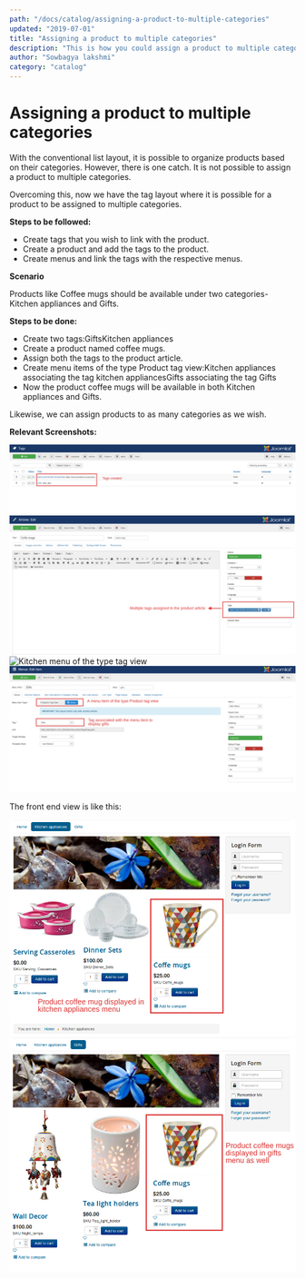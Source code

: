 ```yaml
---
path: "/docs/catalog/assigning-a-product-to-multiple-categories"
updated: "2019-07-01"
title: "Assigning a product to multiple categories"
description: "This is how you could assign a product to multiple categories"
author: "Sowbagya lakshmi"
category: "catalog"
---
```

# Assigning a product to multiple categories

With the conventional list layout, it is possible to organize products based on their categories. However, there is one catch. It is not possible to assign a product to multiple categories.

Overcoming this, now we have the tag layout where it is possible for a product to be assigned to multiple categories.

**Steps to be followed:**

- Create tags that you wish to link with the product.
- Create a product and add the tags to the product.
- Create menus and link the tags with the respective menus.

**Scenario**

Products like Coffee mugs should be available under two categories- Kitchen appliances and Gifts.

**Steps to be done:**

- Create two tags:GiftsKitchen appliances
- Create a product named coffee mugs.
- Assign both the tags to the product article.
- Create menu items of the type Product tag view:Kitchen appliances associating the tag kitchen appliancesGifts associating the tag Gifts
- Now the product coffee mugs will be available in both Kitchen appliances and Gifts.

Likewise, we can assign products to as many categories as we wish.

**Relevant Screenshots:**

![Creating tags](https://raw.githubusercontent.com/j2store/doc-images/master/catalog/adding-product-to-many-cat/add-pro-to-mul-cat-create-tags.png)
![Associating the tags with products](https://raw.githubusercontent.com/j2store/doc-images/master/catalog/adding-product-to-many-cat/add-pro-to-mul-cat-add-tags.png)
![Kitchen menu of the type tag view](/home/flycart63/Desktop/j2dc/content/images/catalog/adding-product-to-many-cat/add-pro-to-mul-cat-add-tags-menus-kitchen.png)
![Gifts menu of the type tag view](https://raw.githubusercontent.com/j2store/doc-images/master/catalog/adding-product-to-many-cat/add-pro-to-mul-cat-add-tags-menus-gifts.png)

The front end view is like this:

![Kitchen frontend view](https://raw.githubusercontent.com/j2store/doc-images/master/catalog/adding-product-to-many-cat/add-pro-to-mul-cat-add-tags-kitchen-frontend.png)
![Gifts frontend view](https://raw.githubusercontent.com/j2store/doc-images/master/catalog/adding-product-to-many-cat/add-pro-to-mul-cat-add-tags-gifts-frontend.png)


